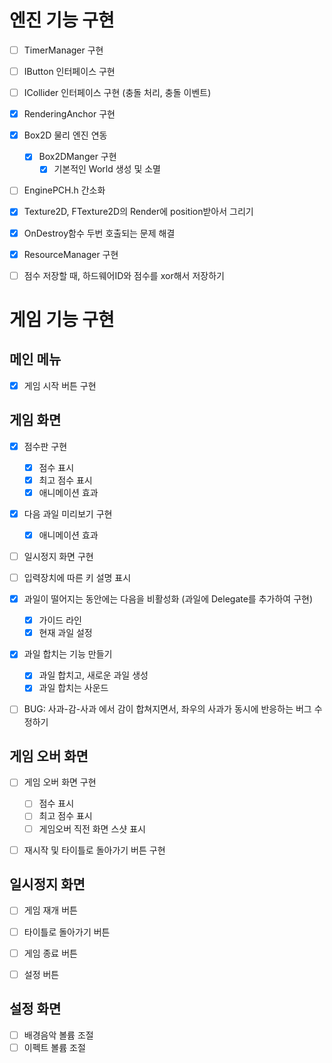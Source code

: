 # 엔진 기능 구현
- [ ] TimerManager 구현
- [ ] IButton 인터페이스 구현
- [ ] ICollider 인터페이스 구현 (충돌 처리, 충돌 이벤트)
- [x] RenderingAnchor 구현
- [x] Box2D 물리 엔진 연동
  - [x] Box2DManger 구현
    - [x] 기본적인 World 생성 및 소멸
- [ ] EnginePCH.h 간소화
- [x] Texture2D, FTexture2D의 Render에 position받아서 그리기
- [x] OnDestroy함수 두번 호출되는 문제 해결
- [x] ResourceManager 구현
- [ ] 점수 저장할 때, 하드웨어ID와 점수를 xor해서 저장하기


# 게임 기능 구현
## 메인 메뉴
- [x] 게임 시작 버튼 구현


## 게임 화면
- [x] 점수판 구현
  - [x] 점수 표시
  - [x] 최고 점수 표시
  - [x] 애니메이션 효과
- [x] 다음 과일 미리보기 구현
  - [x] 애니메이션 효과
- [ ] 일시정지 화면 구현
- [ ] 입력장치에 따른 키 설명 표시
- [x] 과일이 떨어지는 동안에는 다음을 비활성화 (과일에 Delegate를 추가하여 구현)
  - [x] 가이드 라인
  - [x] 현재 과일 설정
- [x] 과일 합치는 기능 만들기
  - [x] 과일 합치고, 새로운 과일 생성
  - [x] 과일 합치는 사운드
- [ ] BUG: 사과-감-사과 에서 감이 합쳐지면서, 좌우의 사과가 동시에 반응하는 버그 수정하기


## 게임 오버 화면
- [ ] 게임 오버 화면 구현
  - [ ] 점수 표시
  - [ ] 최고 점수 표시
  - [ ] 게임오버 직전 화면 스샷 표시
- [ ] 재시작 및 타이틀로 돌아가기 버튼 구현


## 일시정지 화면
- [ ] 게임 재개 버튼
- [ ] 타이틀로 돌아가기 버튼
- [ ] 게임 종료 버튼
- [ ] 설정 버튼


## 설정 화면
- [ ] 배경음악 볼륨 조절
- [ ] 이펙트 볼륨 조절